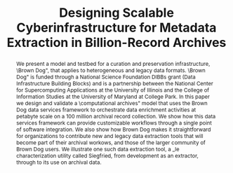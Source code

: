 ---
abstract: We present a model and testbed for a curation and preservation infrastructure,
  \Brown Dog", that applies to heterogeneous and legacy data formats. \Brown Dog"
  is funded through a National Science Foundation DIBBs grant (Data Infrastructure
  Building Blocks) and is a partnership between the National Center for Supercomputing
  Applications at the University of Illinois and the College of Information Studies
  at the University of Maryland at College Park. In this paper we design and validate
  a \computational archives" model that uses the Brown Dog data services framework
  to orchestrate data enrichment activities at petabyte scale on a 100 million archival
  record collection. We show how this data services framework can provide customizable
  workflows through a single point of software integration. We also show how Brown
  Dog makes it straightforward for organizations to contribute new and legacy data
  extraction tools that will become part of their archival workows, and those of the
  larger community of Brown Dog users. We illustrate one such data extraction tool,
  a _le characterization utility called Siegfried, from development as an extractor,
  through to its use on archival data.
creators:
- Gregory Jansen
- Smruti Padhy
- Richard Marciano
date: null
document_url: https://services.phaidra.univie.ac.at/api/object/o:502901/download
grand_parent: iPRES
institutions: []
keywords: []
landing_page_url: https://phaidra.univie.ac.at/o:502901
language: eng
layout: publication
license: CC BY-NC-SA 3.0 AT
notes_url: null
parent: iPRES 2016
publication_type: paper
size: 1221060
slides_url: null
source_name: iPRES
stream_url: null
title: Designing Scalable Cyberinfrastructure for Metadata Extraction in Billion-Record
  Archives
year: 2016
---